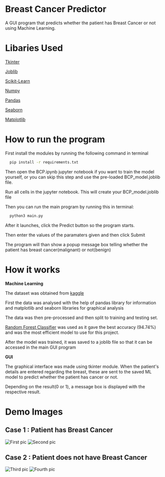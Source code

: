 
# Breast Cancer Predictor

A GUI program that predicts whether the patient has Breast Cancer or not using Machine Learning. 

# Libaries Used
[Tkinter](https://docs.python.org/3/library/tkinter.html)

[Joblib](https://joblib.readthedocs.io/en/latest/)

[Scikit-Learn](https://scikit-learn.org/)

[Numpy](https://numpy.org/doc/stable/)

[Pandas](https://pandas.pydata.org/pandas-docs/stable/)

[Seaborn](https://seaborn.pydata.org/)

[Matplotlib](https://matplotlib.org/stable/index.html)








# How to run the program

First install the modules by running the following command in terminal

```bash
  pip install -r requirements.txt
```

Then open the BCP.ipynb jupyter notebook if you want to train the model yourself, or you can skip this step and use the pre-loaded BCP_model.joblib file.

Run all cells in the jupyter notebook. This will create your BCP_model.joblib file

Then you can run the main program by running this in terminal:


```bash
  python3 main.py
```
After it launches, click the Predict button so the program starts.

Then enter the values of the paramaters given and then click Submit

The program will than show a popup message box telling whether the patient has breast cancer(malignant) or not(benign)





# How it works

**Machine Learning**

The dataset was obtained from [kaggle](https://www.kaggle.com/datasets/uciml/breast-cancer-wisconsin-data?resource=download)

First the data was analysed with the help of pandas library for information and matplotlib and seaborn libraries for graphical analysis

The data was then pre-processed and then split to training and testing set.

[Random Forest Classifier](https://scikit-learn.org/stable/modules/generated/sklearn.ensemble.RandomForestClassifier.html)
was used as it gave the best accuracy (94.74%) and was the most efficient model to use
for this project. 

After the model was trained, it was saved to a joblib file so that it can be accessed in the main GUI program


**GUI**

The graphical interface was made using tkinter module. When the patient's details are entered
regarding the breast, these are sent to the saved ML model to predict whether the patient has cancer or not.

Depending on the result(0 or 1), a message box is displayed with the respective result.
# Demo Images

## Case 1 : Patient has Breast Cancer
![First pic](https://i.imgur.com/uCeEnRm.png)
![Second pic](https://i.imgur.com/VlZCKdE.png)

## Case 2 : Patient does not have Breast Cancer
![Third pic](https://i.imgur.com/6xcPcfC.png)
![Fourth pic](https://i.imgur.com/vQsHnGT.png)


